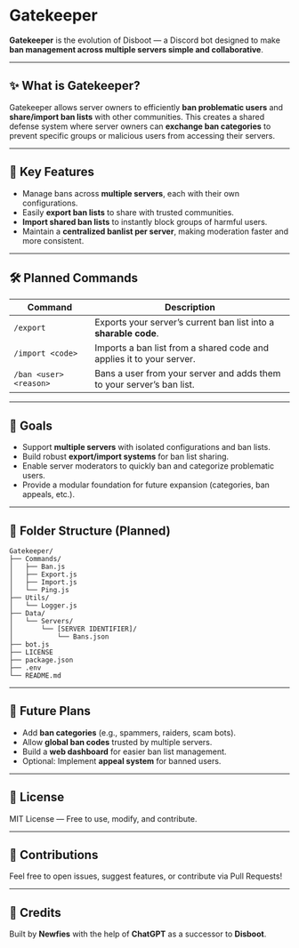 # Gatekeeper

**Gatekeeper** is the evolution of Disboot — a Discord bot designed to make **ban management across multiple servers simple and collaborative**.

---

## ✨ What is Gatekeeper?
Gatekeeper allows server owners to efficiently **ban problematic users** and **share/import ban lists** with other communities. This creates a shared defense system where server owners can **exchange ban categories** to prevent specific groups or malicious users from accessing their servers.

---

## 🚀 Key Features
- Manage bans across **multiple servers**, each with their own configurations.
- Easily **export ban lists** to share with trusted communities.
- **Import shared ban lists** to instantly block groups of harmful users.
- Maintain a **centralized banlist per server**, making moderation faster and more consistent.

---

## 🛠️ Planned Commands
| Command            | Description                                                                 |
|--------------------|-----------------------------------------------------------------------------|
| `/export`           | Exports your server’s current ban list into a **sharable code**.             |
| `/import <code>`    | Imports a ban list from a shared code and applies it to your server.         |
| `/ban <user> <reason>` | Bans a user from your server and adds them to your server’s ban list.     |

---

## 📝 Goals
- Support **multiple servers** with isolated configurations and ban lists.
- Build robust **export/import systems** for ban list sharing.
- Enable server moderators to quickly ban and categorize problematic users.
- Provide a modular foundation for future expansion (categories, ban appeals, etc.).

---

## 📂 Folder Structure (Planned)
```plaintext
Gatekeeper/
├── Commands/
│   ├── Ban.js
│   ├── Export.js
│   ├── Import.js
│   └── Ping.js
├── Utils/
│   └── Logger.js
├── Data/
│   └── Servers/
│       └── [SERVER IDENTIFIER]/
│           └── Bans.json
├── bot.js
├── LICENSE
├── package.json
├── .env
└── README.md
```

---

## 📌 Future Plans
- Add **ban categories** (e.g., spammers, raiders, scam bots).
- Allow **global ban codes** trusted by multiple servers.
- Build a **web dashboard** for easier ban list management.
- Optional: Implement **appeal system** for banned users.

---

## 📜 License
MIT License — Free to use, modify, and contribute.

---

## 🤝 Contributions
Feel free to open issues, suggest features, or contribute via Pull Requests!

---

## 💬 Credits
Built by **Newfies** with the help of **ChatGPT** as a successor to **Disboot**.
